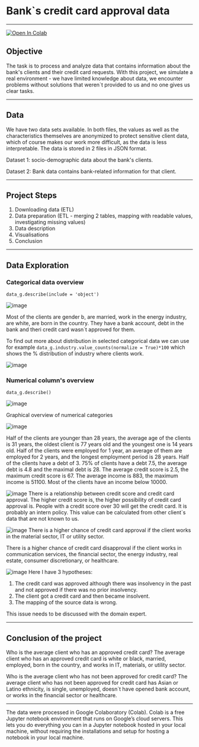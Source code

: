 # Bank`s credit card approval data
---

[![Open In Colab](https://colab.research.google.com/assets/colab-badge.svg)](https://colab.research.google.com/github/danajez/public_projects/blob/main/CC_approval_data.ipynb)


## Objective
The task is to process and analyze data that contains information about the bank's clients and their credit card requests. With this project, we simulate a real environment - we have limited knowledge about data, we encounter problems without solutions that weren`t provided to us and no one gives us clear tasks.

---
## Data 

We have two data sets available. In both files, the values ​​as well as the characteristics themselves are anonymized to protect sensitive client data, which of course makes our work more difficult, as the data is less interpretable. The data is stored in 2 files in JSON format. 

Dataset 1: socio-demographic data about the bank's clients.

Dataset 2: Bank data contains bank-related information for that client.

---
## Project Steps

1.   Downloading data (ETL)
2.   Data preparation (ETL - merging 2 tables, mapping with readable values, investigating missing values)
3.   Data description
4.   Visualisations
5.   Conclusion

---

## Data Exploration

### Categorical data overview

`data_g.describe(include = 'object')`

![image](https://user-images.githubusercontent.com/116874735/202749493-0143475f-653a-4034-8cb4-1f887dcf65e6.png)

Most of the clients are gender b, are married, work in the energy industry, are white, are born in the country. They have a bank account, debt in the bank and theri credit card wasn`t approved for them.

To find out more about distribution in selected categorical data we can use for example `data_g.industry.value_counts(normalize = True)*100` which shows the % distribution of industry where clients work.

![image](https://user-images.githubusercontent.com/116874735/202753254-d4bff279-1f67-4170-99d8-c8c798299ca5.png)


### Numerical column's overview

`data_g.describe()`

![image](https://user-images.githubusercontent.com/116874735/202751205-45030f22-3acf-4622-a6a1-3b4ed927ec9a.png)

Graphical overview of numerical categories

![image](https://user-images.githubusercontent.com/116874735/202753710-30e8a85c-39e2-45b3-92cf-5aa2b5768abc.png)

Half of the clients are younger than 28 years, the average age of the clients is 31 years, the oldest client is 77 years old and the youngest one is 14 years old.
Half of the clients were employed for 1 year, an average of them are employed for 2 years, and the longest employment period is 28 years.
Half of the clients have a debt of 3. 75% of clients have a debt 7.5, the average debt is 4.8 and the maximal debt is 28.
The average credit score is 2.5, the maximum credit score is 67.
The average income is 883, the maximum income is 51100. Most of the clients have an income below 10000.

![image](https://user-images.githubusercontent.com/116874735/202754451-0ec3b1a8-52a7-412c-95b0-d264258b4a12.png)
There is a relationship between credit score and credit card approval. The higher credit score is, the higher possibility of credit card approval is. People with a credit score over 30 will get the credit card. It is probably an intern policy. This value can be calculated from other client`s data that are not known to us.

![image](https://user-images.githubusercontent.com/116874735/202756870-29bbcbe3-d6c2-4f22-b9b9-4c9eca105666.png)
There is a higher chance of credit card approval if the client works in the material sector, IT or utility sector.

There is a higher chance of credit card disapproval if the client works in communication services, the financial sector, the energy industry, real estate, consumer discretionary, or healthcare.

![image](https://user-images.githubusercontent.com/116874735/202757486-b68750b3-e234-444b-9ddd-5d0c2d27c539.png)
Here I have 3 hypotheses:
1. The credit card was approved although there was insolvency in the past and not approved if there was no prior insolvency.
2. The client got a credit card and then became insolvent.
3. The mapping of the source data is wrong.

This issue needs to be discussed with the domain expert.



---

## Conclusion of the project
Who is the average client who has an approved credit card? The average client who has an approved credit card is white or black, married, employed, born in the country, and works in IT, materials, or utility sector.

Who is the average client who has not been approved for credit card? The average client who has not been approved for credit card has Asian or Latino ethnicity, is single, unemployed, doesn`t have opened bank account, or works in the financial sector or healthcare.


---
The data were processed in Google Colaboratory (Colab). Colab is a free Jupyter notebook environment that runs on Google’s cloud servers. This lets you do everything you can in a Jupyter notebook hosted in your local machine, without requiring the installations and setup for hosting a notebook in your local machine.
